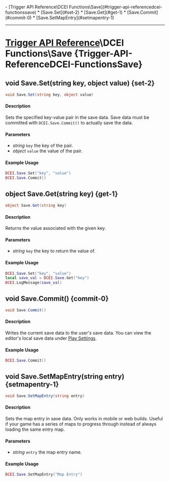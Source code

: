 <div id="toc" markdown="1">
- [Trigger API Reference\DCEI Functions\Save](#trigger-api-referencedcei-functionssave)
  * [Save.Set](#set-2)
  * [Save.Get](#get-1)
  * [Save.Commit](#commit-0)
  * [Save.SetMapEntry](#setmapentry-1)

</div>

***

# [Trigger API Reference](Trigger-API-Reference)\\DCEI Functions\Save {Trigger-API-ReferenceDCEI-FunctionsSave}

[](overview-start)

[](overview-end)

## void Save.Set(string key, object value) {set-2}
```cs
void Save.Set(string key, object value)
```
#### Description
[](description-start)
Sets the specified key-value pair in the save data. Save data must be committed with `DCEI.Save.Commit()` to actually save the data.
[](description-end)

#### Parameters
[](parameters-start)
- *string* `key` the key of the pair.
- *object* `value` the value of the pair.

[](parameters-end)

#### Example Usage
[](example-usage-start)
```lua
DCEI.Save.Set("key", "value")
DCEI.Save.Commit()
```
[](example-usage-end)

[](extra-section-start)

[](extra-section-end)

## object Save.Get(string key) {get-1}
```cs
object Save.Get(string key)
```
#### Description
[](description-start)
Returns the value associated with the given key.
[](description-end)

#### Parameters
[](parameters-start)
- *string* `key` the key to return the value of.

[](parameters-end)

#### Example Usage
[](example-usage-start)
```lua
DCEI.Save.Set("key", "value")
local save_val = DCEI.Save.Get("key")
DCEI.LogMessage(save_val)
```
[](example-usage-end)

[](extra-section-start)

[](extra-section-end)

## void Save.Commit() {commit-0}
```cs
void Save.Commit()
```
#### Description
[](description-start)
Writes the current save data to the user's save data. You can view the editor's local save data under [Play Settings](Data-Play-Settings).
[](description-end)

#### Example Usage
[](example-usage-start)
```lua
DCEI.Save.Commit()
```
[](example-usage-end)

[](extra-section-start)

[](extra-section-end)

## void Save.SetMapEntry(string entry) {setmapentry-1}
```cs
void Save.SetMapEntry(string entry)
```
#### Description
[](description-start)
Sets the map entry in save data. Only works in mobile or web builds. Useful if your game has a series of maps to progress through instead of always loading the same entry map. 
[](description-end)

#### Parameters
[](parameters-start)
- *string* `entry` the map entry name.

[](parameters-end)

#### Example Usage
[](example-usage-start)
```lua
DCEI.Save.SetMapEntry("Map Entry")
```
[](example-usage-end)

[](extra-section-start)

[](extra-section-end)

